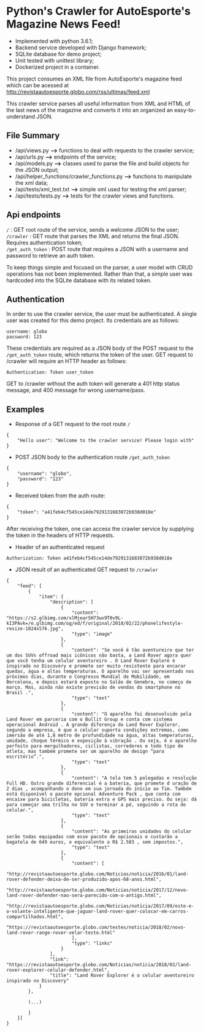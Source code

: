 # Python's Crawler for AutoEsporte's Magazine News Feed!

* Implemented with python 3.6.1;
* Backend service developed with Django framework;
* SQLite database for demo project;
* Unit tested with unittest library;
* Dockerized project in a container.

This project consumes an XML file from AutoEsporte's magazine feed which can be acessed at
http://revistaautoesporte.globo.com/rss/ultimas/feed.xml

This crawler service parses all useful information from XML and HTML of the last news of the
magazine and converts it into an organized an easy-to-understand JSON.

## File Summary

* /api/views.py  **-->** functions to deal with requests to the crawler service; <br/>
* /api/urls.py   **-->** endpoints of the service; <br/>
* /api/models.py **-->** classes used to parse the file and build objects for the JSON output; <br/>
* /api/helper_functions/crawler_functions.py **-->** functions to manipulate the xml data; <br/>
* /api/tests/xml_test.txt **-->** simple xml used for testing the xml parser; <br/>
* /api/tests/tests.py **-->** tests for the crawler views and functions. <br/>

## Api endpoints

```/``` : GET root route of the service, sends a welcome JSON to the user; <br/>
```/crawler``` : GET route that parses the XML and returns the final JSON. Requires authentication token; <br/>
```/get_auth_token``` : POST route that requires a JSON with a username and password to retrieve an auth token. <br/>

To keep things simple and focused on the parser, a user model with CRUD operations has not been implemented. Rather than
that, a simple user was hardcoded into the SQLite database with its related token.

## Authentication

In order to use the crawler service, the user must be authenticated. A single user was created for this demo project. Its
credentials are as follows:

```
username: globo
password: 123
```

These credentials are required as a JSON body of the POST request to the ```/get_auth_token``` route, which returns
the token of the user. GET request to /crawler will require an HTTP header as follows:

```Authentication: Token user_token```

GET to /crawler without the auth token will generate a 401 http status message, and 400 message for wrong username/pass.

## Examples

* Response of a GET request to the root route ```/```

```
{
    "Hello user": "Welcome to the crawler service! Please login with"
}
```

* POST JSON body to the authentication route ```/get_auth_token```

```
{
	"username": "globo",
	"password": "123"	
}
```

* Received token from the auth route:

```
{
    "token": "a41feb4cf545ce14de7929131683072b938d018e"
}
```

After receiving the token, one can access the crawler service by supplying the token in the headers of HTTP requests.

* Header of an authenticated request
```
Authorization: Token a41feb4cf545ce14de7929131683072b938d018e
```

* JSON result of an authenticated GET request to ```/crawler```

```
{
    "feed": [
        {
            "item": {
                "description": [
                    {
                        "content": "https://s2.glbimg.com/xlMjearSH73wx9T0v9L-kI3PAvk=/e.glbimg.com/og/ed/f/original/2018/02/22/phonelifestyle-resize-1024x576.jpg",
                        "type": "image"
                    },
                    {
                        "content": "Se você é tão aventureiro que ter um dos SUVs offroad mais icônicos não basta, a Land Rover agora quer que você tenha um celular aventureiro . O Land Rover Explore é inspirado no Discovery e promete ser muito resistente para encarar quedas, água e altas temperaturas. O aparelho vai ser apresentado nos próximos dias, durante o Congresso Mundial de Mobilidade, em Bercelona, e depois estará exposto no Salão de Genebra, no começo de março. Mas, ainda não existe previsão de vendas do smartphone no Brasil .",
                        "type": "text"
                    },
                    {
                        "content": "O aparelho foi desenvolvido pela Land Rover em parceria com o Bullit Group e conta com sistema operacional Android . A grande diferença do Land Rover Explorer, segundo a empresa, é que o celular suporta condições extremas, como imersão de até 1,8 metro de profundidade na água, altas temperaturas, umidade, choque térmico e exposição à vibração . Ou seja, é o aparelho perfeito para mergulhadores, ciclistas, corredores e todo tipo de atleta, mas também promete ser um aparelho de design “para escritório”.",
                        "type": "text"
                    },
                    {
                        "content": "A tela tem 5 polegadas e resolução Full HD. Outro grande diferencial é a bateria, que promete d uração de 2 dias , acompanhando o dono em sua jornada do início ao fim. Também está disponível o pacote opcional Adventure Pack , que conta com encaixe para bicicletas, bateria extra e GPS mais preciso. Ou seja: dá para começar uma trilha no SUV e terminar a pé, seguindo a rota do celular.",
                        "type": "text"
                    },
                    {
                        "content": "As primeiras unidades do celular serão todas equipadas com esse pacote de opcionais e custarão a bagatela de 649 euros, o equivalente a R$ 2.583 , sem impostos.",
                        "type": "text"
                    },
                    {
                        "content": [
                            "http://revistaautoesporte.globo.com/Noticias/noticia/2016/01/land-rover-defender-deixa-de-ser-produzido-apos-68-anos.html",
                            "http://revistaautoesporte.globo.com/Noticias/noticia/2017/12/novo-land-rover-defender-nao-sera-parecido-com-o-antigo.html",
                            "http://revistaautoesporte.globo.com/Noticias/noticia/2017/09/este-e-o-volante-inteligente-que-jaguar-land-rover-quer-colocar-em-carros-compartilhados.html",
                            "https://revistaautoesporte.globo.com/testes/noticia/2018/02/novo-land-rover-range-rover-velar-teste.html"
                        ],
                        "type": "links"
                    }
                ],
                "link": "https://revistaautoesporte.globo.com/Noticias/noticia/2018/02/land-rover-explorer-celular-defender.html",
                "title": "Land Rover Explorer é o celular aventureiro inspirado no Discovery"
            }
        }, 
        
        (...)
        
        }
    }]
}        
```
